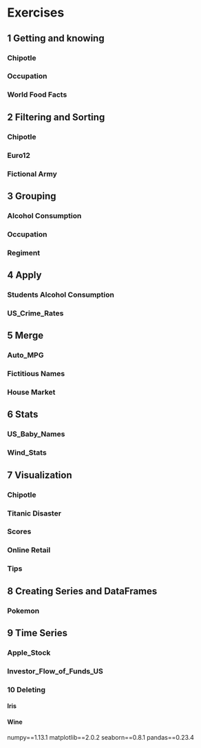# Exercises
## 1 Getting and knowing
### Chipotle
### Occupation 
### World Food Facts

## 2 Filtering and Sorting
### Chipotle
### Euro12
### Fictional Army

## 3 Grouping
### Alcohol Consumption
### Occupation
### Regiment

## 4 Apply
### Students Alcohol Consumption
### US_Crime_Rates

## 5 Merge
### Auto_MPG
### Fictitious Names  
### House Market

## 6 Stats
### US_Baby_Names
### Wind_Stats

## 7 Visualization
### Chipotle 
### Titanic Disaster  
### Scores
### Online Retail 
### Tips

## 8 Creating Series and DataFrames  
### Pokemon  

## 9 Time Series
### Apple_Stock
### Investor_Flow_of_Funds_US

### 10 Deleting
#### Iris
#### Wine 


numpy==1.13.1
matplotlib==2.0.2
seaborn==0.8.1
pandas==0.23.4
